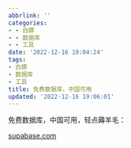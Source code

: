 ```yaml
---
abbrlink: ''
categories:
- - 白嫖
- - 数据库
- - 工具
date: '2022-12-16 19:04:24'
tags:
- 白嫖
- 数据库
- 工具
title: 免费数据库，中国可用
updated: '2022-12-16 19:06:01'
---
```

免费数据库，中国可用，轻点薅羊毛：

[supabase.com](https://supabase.com "supabase.com")
